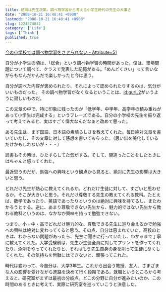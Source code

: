 ```yaml
---
title: 結局は先生次第。調べ物学習から考える小学生時代の先生の大事さ
date: "2008-10-21 16:40:41 +0900"
lastmod: "2008-10-21 16:40:41 +0900"
slug: 1224574841
category: ['Life']
tags: ['Think']
published: true
---
```


[今の小学校では調べ物学習をさせられない \- Attribute=51](http://d.hatena.ne.jp/guri_2/20081021/1224570823)

自分が小学生の頃は、「総合」という調べ物学習の時間があった。僕は、環境問題について調べて、クラスで発表した記憶がある。「めんどくさい」って言いながらもなんだかんだで楽しかったと今は思う。

自分が調べた内容が褒められたり、それによって認められたりするのは、気分がいいものだった。
その調べ物学習がなくなるということは、<a href="http://blog.hatena.ne.jp/guri_2/">id:guri_2</a>がいうように寂しいものだ。

この文章の中で、特に印象に残ったのが「低学年、中学年、高学年の積み重ねがあって小学生は完成する」というフレーズである。自分の小学校の先生を振り返って考えてみると、実はすごく偉大なんだなぁと改めて思った。

ある先生は、まず国語、日本語の素晴らしさを教えてくれた。毎日絶対文章を書いていたし、その文章に対して感想を書いてもらった。（思い出を美化しているだけかもしれないが・・・）

読書もその時は、ひたすらしてた気がする。そして、間違ったことをしたときにはちゃんと怒ってくれた。

最近思うのだが、勉強への興味という観点から見ると、絶対に先生の影響は大きいと思う。

どれだけ先生が熱心に教えてくれるか。どれだけ生徒に対して、すごいと思わせるか。そこが大きいと思う。それだけ尊敬する先生の教えてくれる教科。たとえば、数学であったり、英語であったりというのは絶対に興味を持てるし、またわかろうとする。逆に、あまり尊敬できない先生から、魅力的ではない先生から教わる教科というのは、なかなか興味を持って勉強できない。

つまり、小・中・高でどれだけ魅力的な、尊敬できる先生に巡り会えるかで勉強への興味は絶対に変わってくると思う。その点、自分は恵まれていた。高校のときは、わからない問題があったら、先生に聞きに行っていたし、わかるまで丁寧に教えてくれた。大学受験前は、先生が生徒全員に対してプリントを作ってくれたり、添削をやってくれたりと、それはもう先生自身の身を削って生徒に尽くしてくれた。その気持ちを無駄にはできないと、頑張ってこれた。

時代は変わって、今自分は、大学3年生。これから出会う教授、友人、さまざまな人の影響を受けながら進路を決めて行く段階である。就職というところから考えると、研究室がまずは最初の分岐点。どこの分野に自分が進みたいのか、この時間のあるときに考えて、実際に研究室を巡っていこうと決意した。

